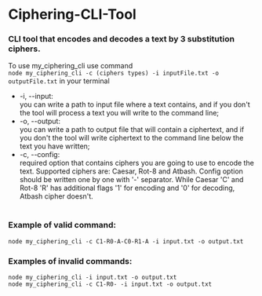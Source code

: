 # Ciphering-CLI-Tool
### CLI tool that encodes and decodes a text by 3 substitution ciphers.
To use my_ciphering_cli use command <br>
```node my_ciphering_cli -c (ciphers types) -i inputFile.txt -o outputFile.txt``` 
in your terminal<br>

+ -i, --input:<br>
  you can write a path to input file where a text contains, and if you don't the tool will process a text you will write to the command line;<br>
+ -o, --output:<br>
  you can write a path to output file that will contain a ciphertext, and if you don't the tool will write ciphertext to the command line below the text you have written;<br>
+ -c, --config:<br>
  required option that contains ciphers you are going to use to encode the text. Supported ciphers are: Caesar, Rot-8 and Atbash. Config option should be written one by one with '-' separator. While Caesar 'C' and Rot-8 'R' has additional flags '1' for encoding and '0' for decoding, Atbash cipher doesn't. <br><br>
  
### Example of valid command:<br>
  ```node my_ciphering_cli -c C1-R0-A-C0-R1-A -i input.txt -o output.txt```
  
###  Examples of invalid commands:<br>
  ```node my_ciphering_cli -i input.txt -o output.txt``` <br>
  ```node my_ciphering_cli -c C1-R0- -i input.txt -o output.txt```

